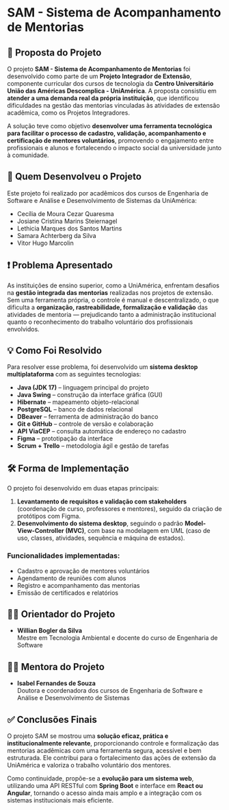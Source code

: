 # SAM - Sistema de Acompanhamento de Mentorias

## 📌 Proposta do Projeto

O projeto **SAM - Sistema de Acompanhamento de Mentorias** foi desenvolvido como parte de um **Projeto Integrador de Extensão**, componente curricular dos cursos de tecnologia da **Centro Universitário União das Américas Descomplica - UniAmérica**. A proposta consistiu em **atender a uma demanda real da própria instituição**, que identificou dificuldades na gestão das mentorias vinculadas às atividades de extensão acadêmica, como os Projetos Integradores.

A solução teve como objetivo **desenvolver uma ferramenta tecnológica para facilitar o processo de cadastro, validação, acompanhamento e certificação de mentores voluntários**, promovendo o engajamento entre profissionais e alunos e fortalecendo o impacto social da universidade junto à comunidade.

## 👥 Quem Desenvolveu o Projeto

Este projeto foi realizado por acadêmicos dos cursos de Engenharia de Software e Análise e Desenvolvimento de Sistemas da UniAmérica:

- Cecília de Moura Cezar Quaresma  
- Josiane Cristina Marins Steiernagel  
- Lethicia Marques dos Santos Martins  
- Samara Achterberg da Silva  
- Vitor Hugo Marcolin

## ❗ Problema Apresentado

As instituições de ensino superior, como a UniAmérica, enfrentam desafios na **gestão integrada das mentorias** realizadas nos projetos de extensão. Sem uma ferramenta própria, o controle é manual e descentralizado, o que dificulta a **organização, rastreabilidade, formalização e validação** das atividades de mentoria — prejudicando tanto a administração institucional quanto o reconhecimento do trabalho voluntário dos profissionais envolvidos.

## 💡 Como Foi Resolvido

Para resolver esse problema, foi desenvolvido um **sistema desktop multiplataforma** com as seguintes tecnologias:

- **Java (JDK 17)** – linguagem principal do projeto  
- **Java Swing** – construção da interface gráfica (GUI)  
- **Hibernate** – mapeamento objeto-relacional  
- **PostgreSQL** – banco de dados relacional  
- **DBeaver** – ferramenta de administração do banco  
- **Git e GitHub** – controle de versão e colaboração  
- **API ViaCEP** – consulta automática de endereço no cadastro  
- **Figma** – prototipação da interface  
- **Scrum + Trello** – metodologia ágil e gestão de tarefas

## 🛠️ Forma de Implementação

O projeto foi desenvolvido em duas etapas principais:

1. **Levantamento de requisitos e validação com stakeholders** (coordenação de curso, professores e mentores), seguido da criação de protótipos com Figma.
2. **Desenvolvimento do sistema desktop**, seguindo o padrão **Model-View-Controller (MVC)**, com base na modelagem em UML (caso de uso, classes, atividades, sequência e máquina de estados).

### Funcionalidades implementadas:
- Cadastro e aprovação de mentores voluntários
- Agendamento de reuniões com alunos
- Registro e acompanhamento das mentorias
- Emissão de certificados e relatórios

## 👨‍🏫 Orientador do Projeto

- **Willian Bogler da Silva**  
Mestre em Tecnologia Ambiental e docente do curso de Engenharia de Software

## 👩‍🎓 Mentora do Projeto

- **Isabel Fernandes de Souza**  
Doutora e coordenadora dos cursos de Engenharia de Software e Análise e Desenvolvimento de Sistemas

## ✅ Conclusões Finais

O projeto SAM se mostrou uma **solução eficaz, prática e institucionalmente relevante**, proporcionando controle e formalização das mentorias acadêmicas com uma ferramenta segura, acessível e bem estruturada. Ele contribui para o fortalecimento das ações de extensão da UniAmérica e valoriza o trabalho voluntário dos mentores.

Como continuidade, propõe-se a **evolução para um sistema web**, utilizando uma API RESTful com **Spring Boot** e interface em **React ou Angular**, tornando o acesso ainda mais amplo e a integração com os sistemas institucionais mais eficiente.
